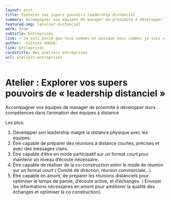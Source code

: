 ```yaml
---
layout: post
title: Explorer vos supers pouvoirs leadership distanciel
summary: Accompagner vos équipes de manager de proximité à développer leurs compétences dans l’animation des équipes à distance.
featured-img: latelier-distanciel
work: true
subtitle: Entreprises
line: « Je suis parce que nous sommes et puisque nous sommes je suis »
author: -Culture XHOSA-
link: Entreprises
cardstitle: Mes ateliers entreprises
url: ateliers-entreprises
---
```


# Atelier : Explorer vos supers pouvoirs de « leadership distanciel »

Accompagner vos équipes de manager de proximité à développer leurs compétences dans l’animation des équipes à distance

Les plus:

1.  Développer son leadership malgré la distance physique avec les équipes.
2.  Être capable de préparer des réunions à distance courtes, précises et avec des messages clairs.
3. Être capable d’être en mode participatif sur un format court pour maintenir un niveau d’écoute nécessaire.
4. Être capable de réaliser de la co-construction selon le mode de réunion sur un format court ( Comité de direction, réunion commerciale…).
5. Être capable en amont, de préparer les réunions distanciels pour optimiser le temps de parole, d’écoute active, et d’échanges. ( Envoyer les informations nécessaires en amont pour améliorer la qualité des échanges et optimiser la co construction).
